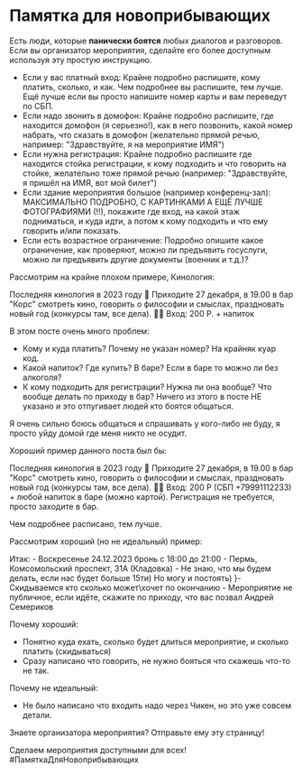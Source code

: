 # Памятка для новоприбывающих

Есть люди, которые **панически боятся** любых диалогов и разговоров. Если вы организатор мероприятия, сделайте его более доступным используя эту простую инструкцию.


- Если у вас платный вход: Крайне подробно распишите, кому платить, сколько, и как. Чем подробнее вы распишите, тем лучше. Ещё лучше если вы просто напишите номер карты и вам переведут по СБП.
- Если надо звонить в домофон: Крайне подробно распишите, где находится домофон (я серьезно!), как в него позвонить, какой номер набрать, что сказать в домофон (желательно прямой речью, например: "Здравствуйте, я на мероприятие ИМЯ")
- Если нужна регистрация: Крайне подробно распишите где находится стойка регистрации,  к кому подходить и что говорить на стойке, желательно тоже прямой речью (например: "Здравствуйте, я пришёл на ИМЯ, вот мой билет")
- Если здание мероприятия большое (например конференц-зал): МАКСИМАЛЬНО ПОДРОБНО, С КАРТИНКАМИ А ЕЩЁ ЛУЧШЕ ФОТОГРАФИЯМИ (!!), покажите где вход, на какой этаж подниматься, и куда идти, а потом к кому подходить и что ему говорить и/или показать.
- Если есть возрастное ограничение: Подробно опишите какое ограничение, как проверяют, можно ли предъявить госуслуги, можно ли предъявить другие документы (военник и т.д.)?

Рассмотрим на крайне плохом примере, Кинология:

Последняя кинология в 2023 году 🌲 Приходите 27 декабря, в 19.00 в бар "Корс" смотреть кино, говорить о философии и смыслах, праздновать новый год (конкурсы там, все дела). 🙂🙃
Вход: 200 Р. + напиток

В этом посте очень много проблем:
- Кому и куда платить? Почему не указан номер? На крайняк куар код.
- Какой напиток? Где купить? В баре? Если в баре то можно ли без алкоголя?
- К кому подходить для регистрации? Нужна ли она вообще? Что вообще делать по приходу в бар? Ничего из этого в посте НЕ указано и это отпугивает людей кто боятся общаться.

Я очень сильно боюсь общаться и спрашивать у кого-либо не буду, я просто уйду домой где меня никто не осудит.

Хороший пример данного поста был бы:

Последняя кинология в 2023 году 🌲 Приходите 27 декабря, в 19.00 в бар "Корс" смотреть кино, говорить о философии и смыслах, праздновать новый год (конкурсы там, все дела). 🙂🙃
Вход: 200 Р (СБП +79991112233) + любой напиток в баре (можно картой). Регистрация не требуется, просто заходите в бар.

Чем подробнее расписано, тем лучше.

Рассмотрим хороший (но не идеальный) пример:

Итак:
\- Воскресенье 24.12.2023 бронь с 18:00 до 21:00
\- Пермь, Комсомольский проспект, 31А (Кладовка)
\- Не знаю, что мы будем делать, если нас будет больше 15ти) Но могу и постоять)
}- Скидываемся кто сколько может\хочет по окончанию
\- Мероприятие не публичное, если идёте, скажите по приходу, что вас позвал Андрей Семериков

Почему хороший:
- Понятно куда ехать, сколько будет длиться мероприятие, и сколько платить (скидываться)
- Сразу написано что говорить, не нужно бояться что скажешь что-то не так.

Почему не идеальный:
- Не было написано что входить надо через Чикен, но это уже совсем детали.

Знаете организатора мероприятия? Отправьте ему эту страницу!

Сделаем мероприятия доступными для всех!
#ПамяткаДляНовоприбывающих
